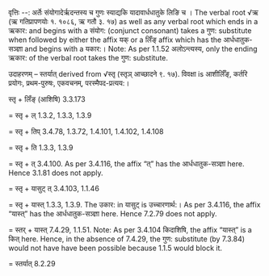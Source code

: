 

वृत्तिः --: अर्तेः संयोगादेर्ऋदन्तस्य च गुणः स्याद्यकि यादावार्धधातुके लिङि च । The verbal root √ऋ (ऋ गतिप्रापणयोः १. १०८६, ऋ गतौ ३. १७) as well as any verbal root which ends in a ऋकार: and begins with a संयोग: (conjunct consonant) takes a गुण: substitute when followed by either the affix यक् or a लिँङ् affix which has the आर्धधातुक-सञ्ज्ञा and begins with a यकार:। Note: As per 1.1.52 अलोऽन्त्यस्य, only the ending ऋकार: of the verbal root takes the गुण: substitute.


उदाहरणम् – स्तर्यात् derived from √स्तृ (स्तृञ् आच्छादने ९. १७). विवक्षा is आशीर्लिँङ्, कर्तरि प्रयोगः, प्रथम-पुरुषः, एकवचनम्, परस्मैपद-प्रत्यय:।


स्तृ + लिँङ् (आशिषि) 3.3.173

= स्तृ + ल् 1.3.2, 1.3.3, 1.3.9

= स्तृ + तिप् 3.4.78, 1.3.72, 1.4.101, 1.4.102, 1.4.108

= स्तृ + ति 1.3.3, 1.3.9

= स्तृ + त् 3.4.100. As per 3.4.116, the affix “त्” has the आर्धधातुक-सञ्ज्ञा here. Hence 3.1.81 does not apply.

= स्तृ + यासुट् त् 3.4.103, 1.1.46

= स्तृ + यास्त् 1.3.3, 1.3.9. The उकार: in यासुट् is उच्चारणार्थ:। As per 3.4.116, the affix “यास्त्” has the आर्धधातुक-सञ्ज्ञा here. Hence 7.2.79 does not apply.

= स्तर् + यास्त् 7.4.29, 1.1.51. Note: As per 3.4.104 किदाशिषि, the affix “यास्त्” is a कित् here. Hence, in the absence of 7.4.29, the गुण: substitute (by 7.3.84) would not have have been possible because 1.1.5 would block it.

= स्तर्यात् 8.2.29

